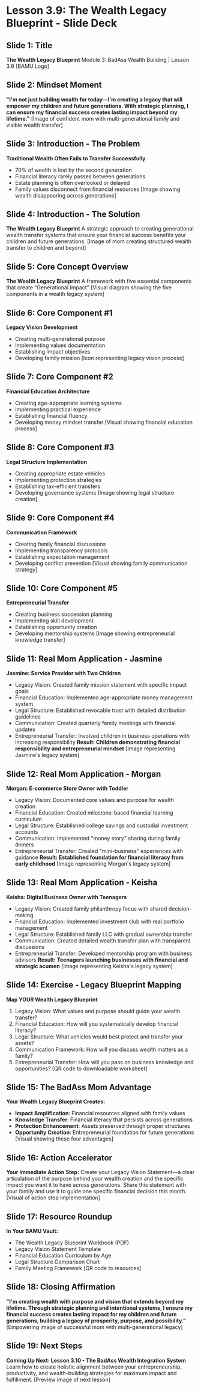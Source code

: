 # Lesson 3.9: The Wealth Legacy Blueprint - Slide Deck

## Slide 1: Title
**The Wealth Legacy Blueprint**
Module 3: BadAss Wealth Building | Lesson 3.9
[BAMU Logo]

## Slide 2: Mindset Moment
**"I'm not just building wealth for today—I'm creating a legacy that will empower my children and future generations. With strategic planning, I can ensure my financial success creates lasting impact beyond my lifetime."**
[Image of confident mom with multi-generational family and visible wealth transfer]

## Slide 3: Introduction - The Problem
**Traditional Wealth Often Fails to Transfer Successfully**
- 70% of wealth is lost by the second generation
- Financial literacy rarely passes between generations
- Estate planning is often overlooked or delayed
- Family values disconnect from financial resources
[Image showing wealth disappearing across generations]

## Slide 4: Introduction - The Solution
**The Wealth Legacy Blueprint**
A strategic approach to creating generational wealth transfer systems that ensure your financial success benefits your children and future generations.
[Image of mom creating structured wealth transfer to children and beyond]

## Slide 5: Core Concept Overview
**The Wealth Legacy Blueprint**
A framework with five essential components that create "Generational Impact"
[Visual diagram showing the five components in a wealth legacy system]

## Slide 6: Core Component #1
**Legacy Vision Development**
- Creating multi-generational purpose
- Implementing values documentation
- Establishing impact objectives
- Developing family mission
[Icon representing legacy vision process]

## Slide 7: Core Component #2
**Financial Education Architecture**
- Creating age-appropriate learning systems
- Implementing practical experience
- Establishing financial fluency
- Developing money mindset transfer
[Visual showing financial education process]

## Slide 8: Core Component #3
**Legal Structure Implementation**
- Creating appropriate estate vehicles
- Implementing protection strategies
- Establishing tax-efficient transfers
- Developing governance systems
[Image showing legal structure creation]

## Slide 9: Core Component #4
**Communication Framework**
- Creating family financial discussions
- Implementing transparency protocols
- Establishing expectation management
- Developing conflict prevention
[Visual showing family communication strategy]

## Slide 10: Core Component #5
**Entrepreneurial Transfer**
- Creating business succession planning
- Implementing skill development
- Establishing opportunity creation
- Developing mentorship systems
[Image showing entrepreneurial knowledge transfer]

## Slide 11: Real Mom Application - Jasmine
**Jasmine: Service Provider with Two Children**
- Legacy Vision: Created family mission statement with specific impact goals
- Financial Education: Implemented age-appropriate money management system
- Legal Structure: Established revocable trust with detailed distribution guidelines
- Communication: Created quarterly family meetings with financial updates
- Entrepreneurial Transfer: Involved children in business operations with increasing responsibility
**Result: Children demonstrating financial responsibility and entrepreneurial mindset**
[Image representing Jasmine's legacy system]

## Slide 12: Real Mom Application - Morgan
**Morgan: E-commerce Store Owner with Toddler**
- Legacy Vision: Documented core values and purpose for wealth creation
- Financial Education: Created milestone-based financial learning curriculum
- Legal Structure: Established college savings and custodial investment accounts
- Communication: Implemented "money story" sharing during family dinners
- Entrepreneurial Transfer: Created "mini-business" experiences with guidance
**Result: Established foundation for financial literacy from early childhood**
[Image representing Morgan's legacy system]

## Slide 13: Real Mom Application - Keisha
**Keisha: Digital Business Owner with Teenagers**
- Legacy Vision: Created family philanthropy focus with shared decision-making
- Financial Education: Implemented investment club with real portfolio management
- Legal Structure: Established family LLC with gradual ownership transfer
- Communication: Created detailed wealth transfer plan with transparent discussions
- Entrepreneurial Transfer: Developed mentorship program with business advisors
**Result: Teenagers launching businesses with financial and strategic acumen**
[Image representing Keisha's legacy system]

## Slide 14: Exercise - Legacy Blueprint Mapping
**Map YOUR Wealth Legacy Blueprint**
1. Legacy Vision: What values and purpose should guide your wealth transfer?
2. Financial Education: How will you systematically develop financial literacy?
3. Legal Structure: What vehicles would best protect and transfer your assets?
4. Communication Framework: How will you discuss wealth matters as a family?
5. Entrepreneurial Transfer: How will you pass on business knowledge and opportunities?
[QR code to downloadable worksheet]

## Slide 15: The BadAss Mom Advantage
**Your Wealth Legacy Blueprint Creates:**
- **Impact Amplification**: Financial resources aligned with family values
- **Knowledge Transfer**: Financial literacy that persists across generations
- **Protection Enhancement**: Assets preserved through proper structures
- **Opportunity Creation**: Entrepreneurial foundation for future generations
[Visual showing these four advantages]

## Slide 16: Action Accelerator
**Your Immediate Action Step:**
Create your Legacy Vision Statement—a clear articulation of the purpose behind your wealth creation and the specific impact you want it to have across generations.
Share this statement with your family and use it to guide one specific financial decision this month.
[Visual of action step implementation]

## Slide 17: Resource Roundup
**In Your BAMU Vault:**
- The Wealth Legacy Blueprint Workbook (PDF)
- Legacy Vision Statement Template
- Financial Education Curriculum by Age
- Legal Structure Comparison Chart
- Family Meeting Framework
[QR code to resources]

## Slide 18: Closing Affirmation
**"I'm creating wealth with purpose and vision that extends beyond my lifetime. Through strategic planning and intentional systems, I ensure my financial success creates lasting impact for my children and future generations, building a legacy of prosperity, purpose, and possibility."**
[Empowering image of successful mom with multi-generational legacy]

## Slide 19: Next Steps
**Coming Up Next: Lesson 3.10 - The BadAss Wealth Integration System**
Learn how to create holistic alignment between your entrepreneurship, productivity, and wealth-building strategies for maximum impact and fulfillment.
[Preview image of next lesson]
